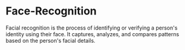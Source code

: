 # Face-Recognition
Facial recognition is the process of identifying or verifying a person's identity using their face. It captures, analyzes, and compares patterns based on the person's facial details.
